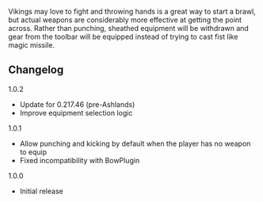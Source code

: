 Vikings may love to fight and throwing hands is a great way to start a brawl, but actual weapons are considerably more effective at getting the point across. Rather than punching, sheathed equipment will be withdrawn and gear from the toolbar will be equipped instead of trying to cast fist like magic missile.

## Changelog

1.0.2

- Update for 0.217.46 (pre-Ashlands)
- Improve equipment selection logic

1.0.1

- Allow punching and kicking by default when the player has no weapon to equip
- Fixed incompatibility with BowPlugin

1.0.0

- Initial release
